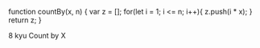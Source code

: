 function countBy(x, n) {
  var z = [];
  for(let i = 1; i <= n; i++){
   z.push(i * x);
    }
   return z;
}

8 kyu
Count by X
